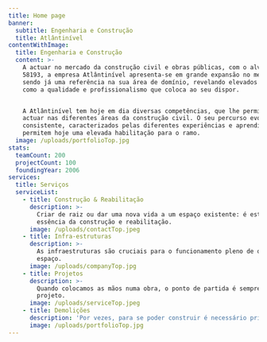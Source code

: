 ```yaml
---
title: Home page
banner:
  subtitle: Engenharia e Construção
  title: Atlântinível
contentWithImage:
  title: Engenharia e Construção
  content: >-
    A actuar no mercado da construção civil e obras públicas, com o alvará n.º
    58193, a empresa Atlântinível apresenta-se em grande expansão no mercado,
    sendo já uma referência na sua área de domínio, revelando elevados valores
    como a qualidade e profissionalismo que coloca ao seu dispor.


    A Atlântinível tem hoje em dia diversas competências, que lhe permitem
    actuar nas diferentes áreas da construção civil. O seu percurso evolutivo e
    consistente, caracterizados pelas diferentes experiências e aprendizagens
    permitem hoje uma elevada habilitação para o ramo.
  image: /uploads/portfolioTop.jpg
stats:
  teamCount: 200
  projectCount: 100
  foundingYear: 2006
services:
  title: Serviços
  serviceList:
    - title: Construção & Reabilitação
      description: >-
        Criar de raiz ou dar uma nova vida a um espaço existente: é esta a
        essência da construção e reabilitação.
      image: /uploads/contactTop.jpeg
    - title: Infra-estruturas
      description: >-
        As infraestruturas são cruciais para o funcionamento pleno de qualquer
        espaço.
      image: /uploads/companyTop.jpg
    - title: Projetos
      description: >-
        Quando colocamos as mãos numa obra, o ponto de partida é sempre o
        projeto.
      image: /uploads/serviceTop.jpeg
    - title: Demolições
      description: 'Por vezes, para se poder construir é necessário primeiro demolir.'
      image: /uploads/portfolioTop.jpg
---
```


